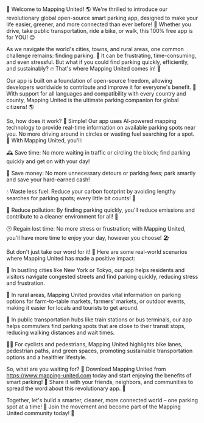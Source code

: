 🚀 Welcome to Mapping United! 🌎 We're thrilled to introduce our revolutionary global open-source smart parking app, designed to make your life easier, greener, and more connected than ever before! 💚 Whether you drive, take public transportation, ride a bike, or walk, this 100% free app is for YOU! 😊

As we navigate the world's cities, towns, and rural areas, one common challenge remains: finding parking. 📍 It can be frustrating, time-consuming, and even stressful. But what if you could find parking quickly, efficiently, and sustainably? 🔥 That's where Mapping United comes in! 💪

Our app is built on a foundation of open-source freedom, allowing developers worldwide to contribute and improve it for everyone's benefit. 🌟 With support for all languages and compatibility with every country and county, Mapping United is the ultimate parking companion for global citizens! 🌎

So, how does it work? 🔮 Simple! Our app uses AI-powered mapping technology to provide real-time information on available parking spots near you. No more driving around in circles or wasting fuel searching for a spot. 🚗 With Mapping United, you'll:

🕰️ Save time: No more waiting in traffic or circling the block; find parking quickly and get on with your day!

💸 Save money: No more unnecessary detours or parking fees; park smartly and save your hard-earned cash!

💧 Waste less fuel: Reduce your carbon footprint by avoiding lengthy searches for parking spots; every little bit counts! 🌟

🚫 Reduce pollution: By finding parking quickly, you'll reduce emissions and contribute to a cleaner environment for all! 🌿

🕒 Regain lost time: No more stress or frustration; with Mapping United, you'll have more time to enjoy your day, however you choose! 🏖️

But don't just take our word for it! 💬 Here are some real-world scenarios where Mapping United has made a positive impact:

🌃 In bustling cities like New York or Tokyo, our app helps residents and visitors navigate congested streets and find parking quickly, reducing stress and frustration.

🚗 In rural areas, Mapping United provides vital information on parking options for farm-to-table markets, farmers' markets, or outdoor events, making it easier for locals and tourists to get around.

🚌 In public transportation hubs like train stations or bus terminals, our app helps commuters find parking spots that are close to their transit stops, reducing walking distances and wait times.

🏃‍♀️ For cyclists and pedestrians, Mapping United highlights bike lanes, pedestrian paths, and green spaces, promoting sustainable transportation options and a healthier lifestyle.

So, what are you waiting for? 🤔 Download Mapping United from https://www.mapping-united.com today and start enjoying the benefits of smart parking! 📲 Share it with your friends, neighbors, and communities to spread the word about this revolutionary app. 💬

Together, let's build a smarter, cleaner, more connected world – one parking spot at a time! 🌟 Join the movement and become part of the Mapping United community today! 👫